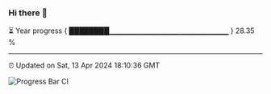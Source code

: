 ### Hi there 👋

⏳ Year progress { ████████▁▁▁▁▁▁▁▁▁▁▁▁▁▁▁▁▁▁▁▁▁▁ } 28.35 %

---

⏰ Updated on Sat, 13 Apr 2024 18:10:36 GMT

![Progress Bar CI](https://github.com/liununu/liununu/workflows/Progress%20Bar%20CI/badge.svg)
